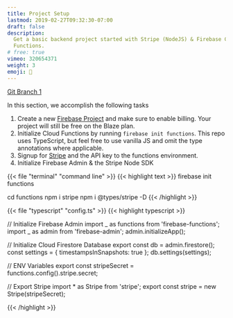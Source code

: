 ```yaml
---
title: Project Setup
lastmod: 2019-02-27T09:32:30-07:00
draft: false
description:
  Get a basic backend project started with Stripe (NodeJS) & Firebase Cloud
  Functions.
# free: true
vimeo: 320654371
weight: 3
emoji: 👶
---
```


[Git Branch 1](https://github.com/codediodeio/stripe-firebase-master-course/tree/1-initial-setup)

In this section, we accomplish the following tasks

1. Create a new [Firebase Project](https://google.firebase.com) and make sure to
   enable billing. Your project will still be free on the Blaze plan.
2. Initialize Cloud Functions by running `firebase init functions`. This repo
   uses TypeScript, but feel free to use vanilla JS and omit the type
   annotations where applicable.
3. Signup for [Stripe](https://stripe.com/) and the API key to the functions
   environment.
4. Initialize Firebase Admin & the Stripe Node SDK

{{< file "terminal" "command line" >}} {{< highlight text >}} firebase init
functions

cd functions npm i stripe npm i @types/stripe -D {{< /highlight >}}

{{< file "typescript" "config.ts" >}} {{< highlight typescript >}}

// Initialize Firebase Admin import _ as functions from 'firebase-functions';
import _ as admin from 'firebase-admin'; admin.initializeApp();

// Initialize Cloud Firestore Database export const db = admin.firestore();
const settings = { timestampsInSnapshots: true }; db.settings(settings);

// ENV Variables export const stripeSecret = functions.config().stripe.secret;

// Export Stripe import \* as Stripe from 'stripe'; export const stripe = new
Stripe(stripeSecret);

{{< /highlight >}}
